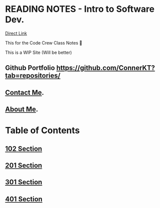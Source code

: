 # **READING NOTES - Intro to Software Dev.**
[Direct Link](https://connerkt.github.io/Reading-Notes/)

This for the Code Crew Class Notes 📓

This is a WIP Site (Will be better)

## **Github Portfolio** <https://github.com/ConnerKT?tab=repositories/>

## [**Contact Me**](https://connerkt.github.io/Reading-Notes/Contacts/).

## **[About Me](https://connerkt.github.io/Reading-Notes/AboutMe/)**.

# **Table of Contents**

## [102 Section](https://connerkt.github.io/Reading-Notes/102/)

## [201 Section](https://connerkt.github.io/Reading-Notes/201)

## [301 Section](https://connerkt.github.io/Reading-Notes/301)

## [401 Section](https://connerkt.github.io/Reading-Notes/401)
